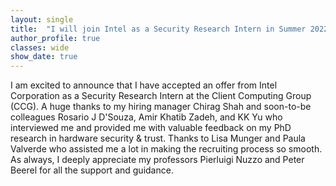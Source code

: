 ```yaml
---
layout: single
title:  "I will join Intel as a Security Research Intern in Summer 2022"
author_profile: true
classes: wide
show_date: true
---
```

<!-- <p class="page__meta"> <i class="fas fa-calendar-alt" aria-hidden="true"></i> {{ page.date | date: "%B %d, %Y" }}</p> -->
<p>
  I am excited to announce that I have accepted an offer from Intel Corporation as a Security Research Intern at the Client Computing Group (CCG). A huge thanks to my hiring manager Chirag Shah and soon-to-be colleagues Rosario J D'Souza, Amir Khatib Zadeh, and KK Yu who interviewed me and provided me with valuable feedback on my PhD research in hardware security & trust. Thanks to Lisa Munger and Paula Valverde who assisted me a lot in making the recruiting process so smooth. As always, I deeply appreciate my professors Pierluigi Nuzzo and Peter Beerel for all the support and guidance. 
</p>
